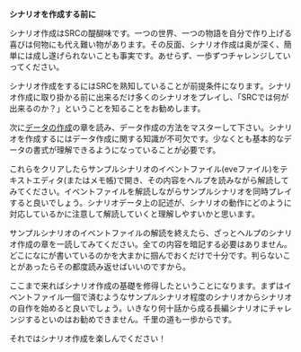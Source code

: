 **シナリオを作成する前に**

シナリオ作成はSRCの醍醐味です。一つの世界、一つの物語を自分で作り上げる喜びは何物にも代え難い物があります。その反面、シナリオ作成は奥が深く、簡単には成し遂げられないことも事実です。あせらず、一歩ずつチャレンジしていってください。

シナリオ作成をするにはSRCを熟知していることが前提条件になります。シナリオ作成に取り掛かる前に出来るだけ多くのシナリオをプレイし、「SRCでは何が出来るのか？」ということを知ることをお勧めします。

次に[データの作成](データの作成.md)の章を読み、データ作成の方法をマスターして下さい。シナリオを作成するにはデータ作成に関する知識が不可欠です。少なくとも基本的なデータの書式が理解できるようになっていることが必要です。

これらをクリアしたらサンプルシナリオのイベントファイル(eveファイル)をテキストエディタ(またはメモ帳)で開き、その内容をヘルプを読みながら解読してみてください。イベントファイルを解読しながらサンプルシナリオを同時プレイすると良いでしょう。シナリオデータ上の記述が、シナリオの動作にどのように対応しているかに注意して解読していくと理解しやすいかと思います。

サンプルシナリオのイベントファイルの解読を終えたら、ざっとヘルプのシナリオ作成の章を一読してみてください。全ての内容を暗記する必要はありません。どこになにが書いているのかを大まかに掴んでおくだけで十分です。判らないことがあったらその都度読み返せばいいのですから。

ここまで来ればシナリオ作成の基礎を修得したということになります。まずはイベントファイル一個で済むようなサンプルシナリオ程度のシナリオからシナリオの自作を始めると良いでしょう。いきなり何十話から成る長編シナリオにチャレンジするといのはお勧めできません。千里の道も一歩からです。

それではシナリオ作成を楽しんでください！
